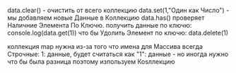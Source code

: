 
data.clear() - очистить от всего коллекцию
data.set(1,"Один как Число") - мы добавляем новые Данные в Коллекцию
data.has() проверяет Наличние Элемента По Ключю.
получить данные по ключю: console.log(data.get(1))
что бы Удолить Элемент по ключю: data.delete(1)

коллекция map нужна из-за того что имена для Массива всегда Строчные: 1: данные, будет считаться как "1": данные - но иногда нужно что бы была разница поэтому изпользуем Коsллекцию
